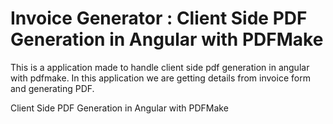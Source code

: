 # Invoice Generator : Client Side PDF Generation in Angular with PDFMake

This is a application made to handle client side pdf generation in angular with pdfmake.
In this application we are getting details from invoice form and generating PDF.

Client Side PDF Generation in Angular with PDFMake